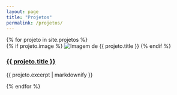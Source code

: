 ```yaml
---
layout: page
title: "Projetos"
permalink: /projetos/
---
```


<div class="equipe-grid">
  {% for projeto in site.projetos %}
    <div class="card">
      {% if projeto.image %}
        <img src="{{ projeto.image | relative_url }}" alt="Imagem de {{ projeto.title }}">
      {% endif %}
      <h3><a href="{{ projeto.url | relative_url }}">{{ projeto.title }}</a></h3>
      <p>{{ projeto.excerpt | markdownify }}</p>
    </div>
  {% endfor %}
</div>


